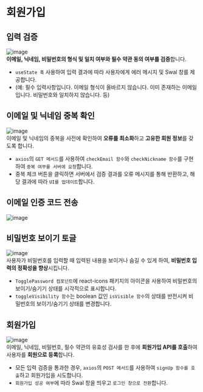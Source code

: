 # 회원가입

## 입력 검증
![image](https://github.com/user-attachments/assets/f8cc5667-0b30-4a59-ab79-743c72783479)<br>
**이메일, 닉네임, 비밀번호의 형식 및 일치 여부와 필수 약관 동의 여부를 검증**합니다.<br>
- `useState 훅` 사용하여 입력 결과에 따라 사용자에게 에러 메시지 및 Swal 창를 제공합니다.
- (예: 필수 입력사항입니다. 이메일 형식이 올바르지 않습니다. 이미 존재하는 이메일입니다. 비밀번호와 일치하지 않습니다. 등)

## 이메일 및 닉네임 중복 확인
![image](https://github.com/user-attachments/assets/d87733b7-7a92-4ee6-8711-0e3bd2dc44a7)<br>
이메일 및 닉네임의 중복을 사전에 확인하여 **오류를 최소화**하고 **고유한 회원 정보**를 갖도록 합니다.
- `axios`의 `GET 메서드`를 사용하여 `checkEmail 함수`와 `checkNickname 함수`를 구현하여 `중복 여부를 서버에 요청`합니다.
- 중복 체크 버튼을 클릭하면 서버에서 검증 결과를 오류 메시지를 통해 반환하고, 해당 결과에 따라 `UI를 업데이트`합니다.

## 이메일 인증 코드 전송
![image](https://github.com/user-attachments/assets/aad080dd-1489-42b9-9287-b8c40f96eac0)<br>

## 비밀번호 보이기 토글
![image](https://github.com/user-attachments/assets/6379964d-ed38-431e-84c4-214b0946f0f7)<br>
사용자가 비밀번호를 입력할 때 입력된 내용을 보이거나 숨길 수 있게 하여, **비밀번호 입력의 정확성을 향상**시킵니다.
- `TogglePassword 컴포넌트`에 react-icons 패키지의 아이콘을 사용하여 비밀번호의 보이기/숨기기 상태를 시각적으로 표시합니다.
- `toggleVisibility 함수`는  boolean 값인 `isVisible 함수`의 상태를 반전시켜 비밀번호의 보이기/숨기기 상태를 변경합니다.
 
## 회원가입
![image](https://github.com/user-attachments/assets/dc69c828-8af2-4269-9e22-a40b2ae8ecc0)<br>
이메일, 닉네임, 비밀번호, 필수 약관의 유효성 검사를 한 후에 **회원가입 API를 호출**하여 사용자를 **회원으로 등록**합니다.
- 모든 입력 검증을 통과한 경우, `axios`의 `POST 메서드`를 사용하여 `signUp 함수를 호출`하고 회원가입을 시도합니다.
- `회원가입 성공 여부`에 따라 Swal 창을 띄우고 `로그인 창으로 전환`합니다.

